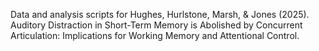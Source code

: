 Data and analysis scripts for Hughes, Hurlstone, Marsh, & Jones (2025). Auditory Distraction in Short-Term Memory is Abolished by Concurrent Articulation: Implications for Working Memory and Attentional Control.
